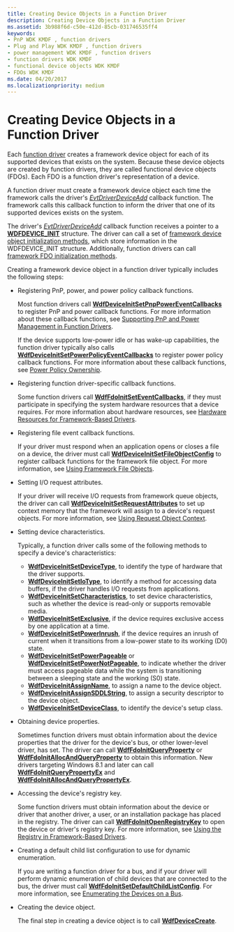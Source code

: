 ```yaml
---
title: Creating Device Objects in a Function Driver
description: Creating Device Objects in a Function Driver
ms.assetid: 3b988f6d-c50e-412d-85cb-031746535ff4
keywords:
- PnP WDK KMDF , function drivers
- Plug and Play WDK KMDF , function drivers
- power management WDK KMDF , function drivers
- function drivers WDK KMDF
- functional device objects WDK KMDF
- FDOs WDK KMDF
ms.date: 04/20/2017
ms.localizationpriority: medium
---
```


# Creating Device Objects in a Function Driver


Each [function driver](https://msdn.microsoft.com/library/windows/hardware/ff546516) creates a framework device object for each of its supported devices that exists on the system. Because these device objects are created by function drivers, they are called functional device objects (FDOs). Each FDO is a function driver's representation of a device.

A function driver must create a framework device object each time the framework calls the driver's [*EvtDriverDeviceAdd*](https://msdn.microsoft.com/library/windows/hardware/ff541693) callback function. The framework calls this callback function to inform the driver that one of its supported devices exists on the system.

The driver's [*EvtDriverDeviceAdd*](https://msdn.microsoft.com/library/windows/hardware/ff541693) callback function receives a pointer to a [**WDFDEVICE\_INIT**](https://msdn.microsoft.com/library/windows/hardware/ff546951) structure. The driver can call a set of [framework device object initialization methods](https://msdn.microsoft.com/library/windows/hardware/dn265631#device-init-methods), which store information in the WDFDEVICE\_INIT structure. Additionally, function drivers can call [framework FDO initialization methods](https://msdn.microsoft.com/library/windows/hardware/dn265631#fdo-init-methods).

Creating a framework device object in a function driver typically includes the following steps:

-   Registering PnP, power, and power policy callback functions.

    Most function drivers call [**WdfDeviceInitSetPnpPowerEventCallbacks**](https://msdn.microsoft.com/library/windows/hardware/ff546135) to register PnP and power callback functions. For more information about these callback functions, see [Supporting PnP and Power Management in Function Drivers](supporting-pnp-and-power-management-in-function-drivers.md).

    If the device supports low-power idle or has wake-up capabilities, the function driver typically also calls [**WdfDeviceInitSetPowerPolicyEventCallbacks**](https://msdn.microsoft.com/library/windows/hardware/ff546774) to register power policy callback functions. For more information about these callback functions, see [Power Policy Ownership](power-policy-ownership.md).

-   Registering function driver-specific callback functions.

    Some function drivers call [**WdfFdoInitSetEventCallbacks**](https://msdn.microsoft.com/library/windows/hardware/ff547268), if they must participate in specifying the system hardware resources that a device requires. For more information about hardware resources, see [Hardware Resources for Framework-Based Drivers](hardware-resources-for-kmdf-drivers.md).

-   Registering file event callback functions.

    If your driver must respond when an application opens or closes a file on a device, the driver must call [**WdfDeviceInitSetFileObjectConfig**](https://msdn.microsoft.com/library/windows/hardware/ff546107) to register callback functions for the framework file object. For more information, see [Using Framework File Objects](framework-file-objects.md).

-   Setting I/O request attributes.

    If your driver will receive I/O requests from framework queue objects, the driver can call [**WdfDeviceInitSetRequestAttributes**](https://msdn.microsoft.com/library/windows/hardware/ff546786) to set up context memory that the framework will assign to a device's request objects. For more information, see [Using Request Object Context](using-request-object-context.md).

-   Setting device characteristics.

    Typically, a function driver calls some of the following methods to specify a device's characteristics:

    -   [**WdfDeviceInitSetDeviceType**](https://msdn.microsoft.com/library/windows/hardware/ff546090), to identify the type of hardware that the driver supports.
    -   [**WdfDeviceInitSetIoType**](https://msdn.microsoft.com/library/windows/hardware/ff546128), to identify a method for accessing data buffers, if the driver handles I/O requests from applications.
    -   [**WdfDeviceInitSetCharacteristics**](https://msdn.microsoft.com/library/windows/hardware/ff546074), to set device characteristics, such as whether the device is read-only or supports removable media.
    -   [**WdfDeviceInitSetExclusive**](https://msdn.microsoft.com/library/windows/hardware/ff546097), if the device requires exclusive access by one application at a time.
    -   [**WdfDeviceInitSetPowerInrush**](https://msdn.microsoft.com/library/windows/hardware/ff546142), if the device requires an inrush of current when it transitions from a low-power state to its working (D0) state.
    -   [**WdfDeviceInitSetPowerPageable**](https://msdn.microsoft.com/library/windows/hardware/ff546766) or [**WdfDeviceInitSetPowerNotPageable**](https://msdn.microsoft.com/library/windows/hardware/ff546147), to indicate whether the driver must access pageable data while the system is transitioning between a sleeping state and the working (S0) state.
    -   [**WdfDeviceInitAssignName**](https://msdn.microsoft.com/library/windows/hardware/ff546029), to assign a name to the device object.
    -   [**WdfDeviceInitAssignSDDLString**](https://msdn.microsoft.com/library/windows/hardware/ff546035), to assign a security descriptor to the device object.
    -   [**WdfDeviceInitSetDeviceClass**](https://msdn.microsoft.com/library/windows/hardware/ff546084), to identify the device's setup class.
-   Obtaining device properties.

    Sometimes function drivers must obtain information about the device properties that the driver for the device's bus, or other lower-level driver, has set. The driver can call [**WdfFdoInitQueryProperty**](https://msdn.microsoft.com/library/windows/hardware/ff547254) or [**WdfFdoInitAllocAndQueryProperty**](https://msdn.microsoft.com/library/windows/hardware/ff547239) to obtain this information. New drivers targeting Windows 8.1 and later can call [**WdfFdoInitQueryPropertyEx**](https://msdn.microsoft.com/library/windows/hardware/dn265613) and [**WdfFdoInitAllocAndQueryPropertyEx**](https://msdn.microsoft.com/library/windows/hardware/dn265612).

-   Accessing the device's registry key.

    Some function drivers must obtain information about the device or driver that another driver, a user, or an installation package has placed in the registry. The driver can call [**WdfFdoInitOpenRegistryKey**](https://msdn.microsoft.com/library/windows/hardware/ff547249) to open the device or driver's registry key. For more information, see [Using the Registry in Framework-Based Drivers](https://msdn.microsoft.com/library/windows/hardware/ff545562).

-   Creating a default child list configuration to use for dynamic enumeration.

    If you are writing a function driver for a bus, and if your driver will perform dynamic enumeration of child devices that are connected to the bus, the driver must call [**WdfFdoInitSetDefaultChildListConfig**](https://msdn.microsoft.com/library/windows/hardware/ff547258). For more information, see [Enumerating the Devices on a Bus](enumerating-the-devices-on-a-bus.md).

-   Creating the device object.

    The final step in creating a device object is to call [**WdfDeviceCreate**](https://msdn.microsoft.com/library/windows/hardware/ff545926).

 

 





